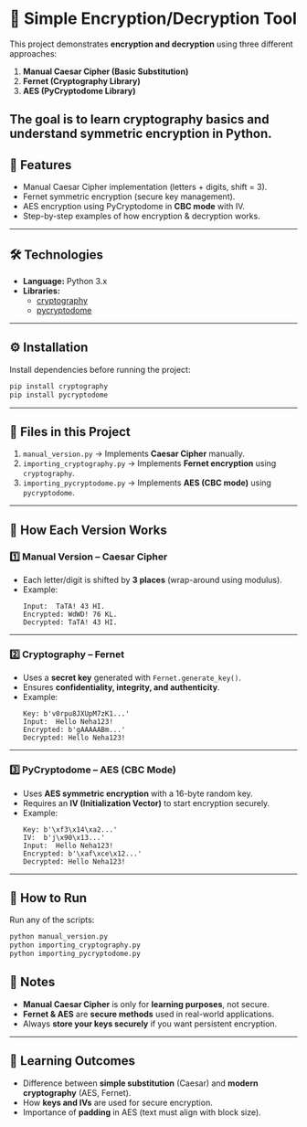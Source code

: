 # 🔐 Simple Encryption/Decryption Tool

This project demonstrates **encryption and decryption** using three different approaches:

1. **Manual Caesar Cipher (Basic Substitution)**
2. **Fernet (Cryptography Library)**
3. **AES (PyCryptodome Library)**

The goal is to learn **cryptography basics** and understand **symmetric encryption** in Python.
---
## 📌 Features
* Manual Caesar Cipher implementation (letters + digits, shift = 3).
* Fernet symmetric encryption (secure key management).
* AES encryption using PyCryptodome in **CBC mode** with IV.
* Step-by-step examples of how encryption & decryption works.
---
## 🛠️ Technologies
* **Language:** Python 3.x
* **Libraries:**
  * [cryptography](https://pypi.org/project/cryptography/)
  * [pycryptodome](https://pypi.org/project/pycryptodome/)
---
## ⚙️ Installation
Install dependencies before running the project:
```bash
pip install cryptography
pip install pycryptodome
```
---
## 📂 Files in this Project
1. `manual_version.py` → Implements **Caesar Cipher** manually.
2. `importing_cryptography.py` → Implements **Fernet encryption** using `cryptography`.
3. `importing_pycryptodome.py` → Implements **AES (CBC mode)** using `pycryptodome`.
---
## 🔑 How Each Version Works
### 1️⃣ Manual Version – Caesar Cipher
* Each letter/digit is shifted by **3 places** (wrap-around using modulus).
* Example:
  ```
  Input:  TaTA! 43 HI.
  Encrypted: WdWD! 76 KL.
  Decrypted: TaTA! 43 HI.
  ```
---
### 2️⃣ Cryptography – Fernet
* Uses a **secret key** generated with `Fernet.generate_key()`.
* Ensures **confidentiality, integrity, and authenticity**.
* Example:
  ```
  Key: b'v0rpu8JXUpM7zK1...'
  Input:  Hello Neha123!
  Encrypted: b'gAAAAABm...'
  Decrypted: Hello Neha123!
  ```
---
### 3️⃣ PyCryptodome – AES (CBC Mode)
* Uses **AES symmetric encryption** with a 16-byte random key.
* Requires an **IV (Initialization Vector)** to start encryption securely.
* Example:
  ```
  Key: b'\xf3\x14\xa2...'
  IV:  b'j\x90\x13...'
  Input:  Hello Neha123!
  Encrypted: b'\xaf\xce\x12...'
  Decrypted: Hello Neha123!
  ```
---
## 🚀 How to Run
Run any of the scripts:
```bash
python manual_version.py
python importing_cryptography.py
python importing_pycryptodome.py
```
## 📌 Notes

* **Manual Caesar Cipher** is only for **learning purposes**, not secure.
* **Fernet & AES** are **secure methods** used in real-world applications.
* Always **store your keys securely** if you want persistent encryption.
---
## 📘 Learning Outcomes
* Difference between **simple substitution** (Caesar) and **modern cryptography** (AES, Fernet).
* How **keys and IVs** are used for secure encryption.
* Importance of **padding** in AES (text must align with block size).
